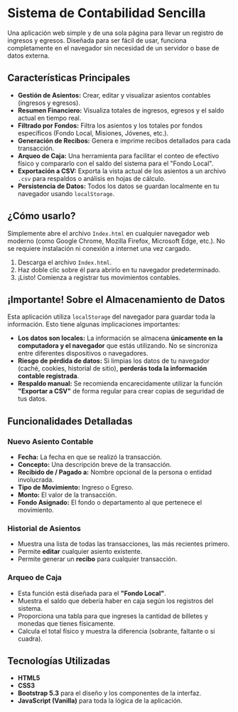 # Sistema de Contabilidad Sencilla

Una aplicación web simple y de una sola página para llevar un registro de ingresos y egresos. Diseñada para ser fácil de usar, funciona completamente en el navegador sin necesidad de un servidor o base de datos externa.

## Características Principales

- **Gestión de Asientos:** Crear, editar y visualizar asientos contables (ingresos y egresos).
- **Resumen Financiero:** Visualiza totales de ingresos, egresos y el saldo actual en tiempo real.
- **Filtrado por Fondos:** Filtra los asientos y los totales por fondos específicos (Fondo Local, Misiones, Jóvenes, etc.).
- **Generación de Recibos:** Genera e imprime recibos detallados para cada transacción.
- **Arqueo de Caja:** Una herramienta para facilitar el conteo de efectivo físico y compararlo con el saldo del sistema para el "Fondo Local".
- **Exportación a CSV:** Exporta la vista actual de los asientos a un archivo `.csv` para respaldos o análisis en hojas de cálculo.
- **Persistencia de Datos:** Todos los datos se guardan localmente en tu navegador usando `localStorage`.

## ¿Cómo usarlo?

Simplemente abre el archivo `Index.html` en cualquier navegador web moderno (como Google Chrome, Mozilla Firefox, Microsoft Edge, etc.). No se requiere instalación ni conexión a internet una vez cargado.

1.  Descarga el archivo `Index.html`.
2.  Haz doble clic sobre él para abrirlo en tu navegador predeterminado.
3.  ¡Listo! Comienza a registrar tus movimientos contables.

## ¡Importante! Sobre el Almacenamiento de Datos

Esta aplicación utiliza `localStorage` del navegador para guardar toda la información. Esto tiene algunas implicaciones importantes:

- **Los datos son locales:** La información se almacena **únicamente en la computadora y el navegador** que estás utilizando. No se sincroniza entre diferentes dispositivos o navegadores.
- **Riesgo de pérdida de datos:** Si limpias los datos de tu navegador (caché, cookies, historial de sitio), **perderás toda la información contable registrada**.
- **Respaldo manual:** Se recomienda encarecidamente utilizar la función **"Exportar a CSV"** de forma regular para crear copias de seguridad de tus datos.

## Funcionalidades Detalladas

### Nuevo Asiento Contable
- **Fecha:** La fecha en que se realizó la transacción.
- **Concepto:** Una descripción breve de la transacción.
- **Recibido de / Pagado a:** Nombre opcional de la persona o entidad involucrada.
- **Tipo de Movimiento:** Ingreso o Egreso.
- **Monto:** El valor de la transacción.
- **Fondo Asignado:** El fondo o departamento al que pertenece el movimiento.

### Historial de Asientos
- Muestra una lista de todas las transacciones, las más recientes primero.
- Permite **editar** cualquier asiento existente.
- Permite generar un **recibo** para cualquier transacción.

### Arqueo de Caja
- Esta función está diseñada para el **"Fondo Local"**.
- Muestra el saldo que debería haber en caja según los registros del sistema.
- Proporciona una tabla para que ingreses la cantidad de billetes y monedas que tienes físicamente.
- Calcula el total físico y muestra la diferencia (sobrante, faltante o si cuadra).

## Tecnologías Utilizadas

- **HTML5**
- **CSS3**
- **Bootstrap 5.3** para el diseño y los componentes de la interfaz.
- **JavaScript (Vanilla)** para toda la lógica de la aplicación.